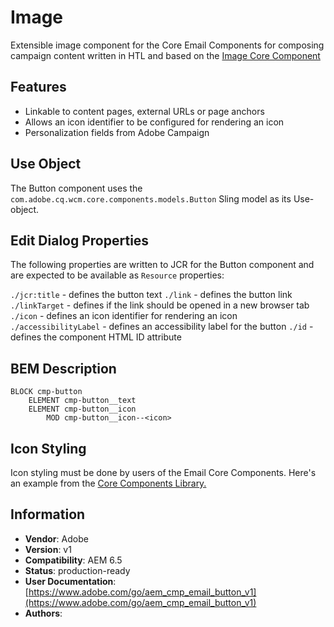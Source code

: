 <!--
Copyright 2021 Adobe

Licensed under the Apache License, Version 2.0 (the "License");
you may not use this file except in compliance with the License.
You may obtain a copy of the License at

    http://www.apache.org/licenses/LICENSE-2.0

Unless required by applicable law or agreed to in writing, software
distributed under the License is distributed on an "AS IS" BASIS,
WITHOUT WARRANTIES OR CONDITIONS OF ANY KIND, either express or implied.
See the License for the specific language governing permissions and
limitations under the License.
-->
# Image
Extensible image component for the Core Email Components for composing campaign content written in HTL and based on the [Image Core Component](https://github.com/adobe/aem-core-wcm-components/tree/main/content/src/content/jcr_root/apps/core/wcm/components/image/v3/image)

## Features
* Linkable to content pages, external URLs or page anchors
* Allows an icon identifier to be configured for rendering an icon
* Personalization fields from Adobe Campaign

## Use Object
The Button component uses the `com.adobe.cq.wcm.core.components.models.Button` Sling model as its Use-object.

## Edit Dialog Properties
The following properties are written to JCR for the Button component and are expected to be available as `Resource` properties:

`./jcr:title` - defines the button text
`./link` - defines the button link
`./linkTarget` - defines if the link should be opened in a new browser tab
`./icon` - defines an icon identifier for rendering an icon
`./accessibilityLabel` - defines an accessibility label for the button
`./id` - defines the component HTML ID attribute

## BEM Description

```text
BLOCK cmp-button
    ELEMENT cmp-button__text
    ELEMENT cmp-button__icon
        MOD cmp-button__icon--<icon>
```

## Icon Styling

Icon styling must be done by users of the Email Core Components. Here's an example from the [Core Components Library.](https://github.com/adobe/aem-core-wcm-components/blob/72e2be7b9599aec7526be1adf3e4b3eaf3cf6f02/examples/ui.apps/src/content/jcr_root/apps/core-components-examples/clientlibs/clientlib-themes/core-components-clean/styles/components/carousel/base.less#L145)

## Information
* **Vendor**: Adobe
* **Version**: v1
* **Compatibility**: AEM 6.5
* **Status**: production-ready
* **User Documentation**: [https://www.adobe.com/go/aem_cmp_email_button_v1](https://www.adobe.com/go/aem_cmp_email_button_v1)
* **Authors**: 
